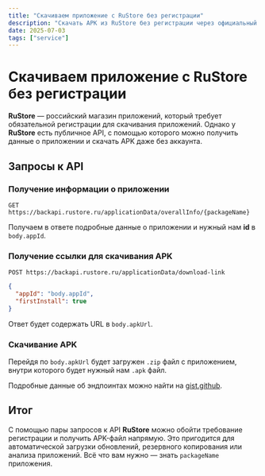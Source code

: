 ```yaml
---
title: "Скачиваем приложение с RuStore без регистрации"
description: "Скачать APK из RuStore без регистрации через официальный API: как получить информацию о приложении и скачать APK с RuStore."
date: 2025-07-03
tags: ["service"]
---
```


# Скачиваем приложение с RuStore без регистрации

**RuStore** — российский магазин приложений, который требует обязательной регистрации для скачивания приложений. Однако у **RuStore** есть публичное API, с помощью которого можно получить данные о приложении и скачать APK даже без аккаунта.

## Запросы к API

### Получение информации о приложении

`GET https://backapi.rustore.ru/applicationData/overallInfo/{packageName}`

Получаем в ответе подробные данные о приложении и нужный нам **id** в `body.appId`.

### Получение ссылки для скачивания APK

`POST https://backapi.rustore.ru/applicationData/download-link`

```json
{
  "appId": "body.appId",
  "firstInstall": true
}
```

Ответ будет содержать URL в `body.apkUrl`.

### Скачивание APK

Перейдя по `body.apkUrl` будет загружен `.zip` файл с приложением, внутри которого будет нужный нам `.apk` файл.

Подробные данные об эндпоинтах можно найти на [gist.github](https://gist.github.com/oldnomad/5d38a9ea9b1daf9d82fa4f655b9aebe8).

## Итог

С помощью пары запросов к API **RuStore** можно обойти требование регистрации и получить APK-файл напрямую. Это пригодится для автоматической загрузки обновлений, резервного копирования или анализа приложений. Всё что вам нужно — знать `packageName` приложения.
